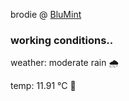 brodie @ [BluMint](https://www.linkedin.com/company/blumint-io/)

<!--weather_start-->
### working conditions..

weather: moderate rain 🌧️

temp: 11.91 °C 👕

<!--weather_end-->
